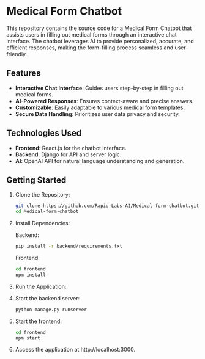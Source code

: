 # Medical Form Chatbot

This repository contains the source code for a Medical Form Chatbot that assists users in filling out medical forms through an interactive chat interface. The chatbot leverages AI to provide personalized, accurate, and efficient responses, making the form-filling process seamless and user-friendly.

## Features

- **Interactive Chat Interface**: Guides users step-by-step in filling out medical forms.
- **AI-Powered Responses**: Ensures context-aware and precise answers.
- **Customizable**: Easily adaptable to various medical form templates.
- **Secure Data Handling**: Prioritizes user data privacy and security.

## Technologies Used

- **Frontend**: React.js for the chatbot interface.
- **Backend**: Django for API and server logic.
- **AI**: OpenAI API for natural language understanding and generation.

## Getting Started

1. Clone the Repository:
   ```bash
   git clone https://github.com/Rapid-Labs-AI/Medical-form-chatbot.git
   cd Medical-form-chatbot
   ```

2. Install Dependencies:

    Backend:
    ```bash
    pip install -r backend/requirements.txt
    ```
    Frontend:

    ```bash
    cd frontend
    npm install
    ```
3. Run the Application:

4. Start the backend server:
    ```bash
    python manage.py runserver
    ```
5. Start the frontend:
    ```bash
    cd frontend
    npm start
    ```
6. Access the application at http://localhost:3000.
